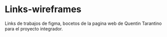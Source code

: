 # Links-wireframes
Links de trabajos de figma, bocetos de la pagina web de Quentin Tarantino para el proyecto integrador. 
